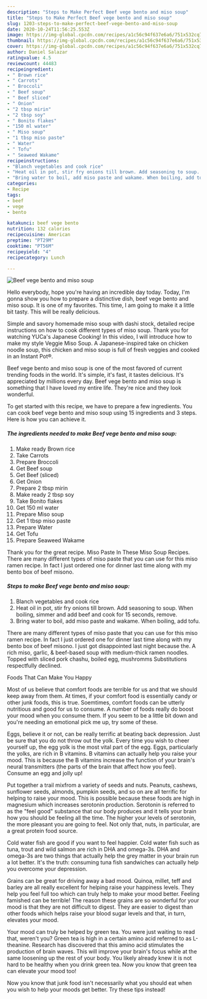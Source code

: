 ```yaml
---
description: "Steps to Make Perfect Beef vege bento and miso soup"
title: "Steps to Make Perfect Beef vege bento and miso soup"
slug: 1203-steps-to-make-perfect-beef-vege-bento-and-miso-soup
date: 2020-10-24T11:56:25.553Z
image: https://img-global.cpcdn.com/recipes/a1c56c94f637e6a6/751x532cq70/beef-vege-bento-and-miso-soup-recipe-main-photo.jpg
thumbnail: https://img-global.cpcdn.com/recipes/a1c56c94f637e6a6/751x532cq70/beef-vege-bento-and-miso-soup-recipe-main-photo.jpg
cover: https://img-global.cpcdn.com/recipes/a1c56c94f637e6a6/751x532cq70/beef-vege-bento-and-miso-soup-recipe-main-photo.jpg
author: Daniel Salazar
ratingvalue: 4.5
reviewcount: 44483
recipeingredient:
- " Brown rice"
- " Carrots"
- " Broccoli"
- " Beef soup"
- " Beef sliced"
- " Onion"
- "2 tbsp mirin"
- "2 tbsp soy"
- " Bonito flakes"
- "150 ml water"
- " Miso soup"
- "1 tbsp miso paste"
- " Water"
- " Tofu"
- " Seaweed Wakame"
recipeinstructions:
- "Blanch vegetables and cook rice"
- "Heat oil in pot, stir fry onions till brown. Add seasoning to soup. When boiling, simmer and add beef and cook for 15 seconds, remove."
- "Bring water to boil, add miso paste and wakame. When boiling, add tofu."
categories:
- Recipe
tags:
- beef
- vege
- bento

katakunci: beef vege bento 
nutrition: 132 calories
recipecuisine: American
preptime: "PT29M"
cooktime: "PT56M"
recipeyield: "4"
recipecategory: Lunch

---
```



![Beef vege bento and miso soup](https://img-global.cpcdn.com/recipes/a1c56c94f637e6a6/751x532cq70/beef-vege-bento-and-miso-soup-recipe-main-photo.jpg)

Hello everybody, hope you're having an incredible day today. Today, I'm gonna show you how to prepare a distinctive dish, beef vege bento and miso soup. It is one of my favorites. This time, I am going to make it a little bit tasty. This will be really delicious.

Simple and savory homemade miso soup with dashi stock, detailed recipe instructions on how to cook different types of miso soup. Thank you for watching YUCa&#39;s Japanese Cooking! In this video, I will introduce how to make my style Veggie Miso Soup. A Japanese-inspired take on chicken noodle soup, this chicken and miso soup is full of fresh veggies and cooked in an Instant Pot®.

Beef vege bento and miso soup is one of the most favored of current trending foods in the world. It's simple, it's fast, it tastes delicious. It's appreciated by millions every day. Beef vege bento and miso soup is something that I have loved my entire life. They're nice and they look wonderful.


To get started with this recipe, we have to prepare a few ingredients. You can cook beef vege bento and miso soup using 15 ingredients and 3 steps. Here is how you can achieve it.

<!--inarticleads1-->

##### The ingredients needed to make Beef vege bento and miso soup:

1. Make ready  Brown rice
1. Take  Carrots
1. Prepare  Broccoli
1. Get  Beef soup
1. Get  Beef (sliced)
1. Get  Onion
1. Prepare 2 tbsp mirin
1. Make ready 2 tbsp soy
1. Take  Bonito flakes
1. Get 150 ml water
1. Prepare  Miso soup
1. Get 1 tbsp miso paste
1. Prepare  Water
1. Get  Tofu
1. Prepare  Seaweed Wakame


Thank you for the great recipe. Miso Paste In These Miso Soup Recipes. There are many different types of miso paste that you can use for this miso ramen recipe. In fact I just ordered one for dinner last time along with my bento box of beef misono. 

<!--inarticleads2-->

##### Steps to make Beef vege bento and miso soup:

1. Blanch vegetables and cook rice
1. Heat oil in pot, stir fry onions till brown. Add seasoning to soup. When boiling, simmer and add beef and cook for 15 seconds, remove.
1. Bring water to boil, add miso paste and wakame. When boiling, add tofu.


There are many different types of miso paste that you can use for this miso ramen recipe. In fact I just ordered one for dinner last time along with my bento box of beef misono. I just got disappointed last night because the. A rich miso, garlic, &amp; beef-based soup with medium-thick ramen noodles. Topped with sliced pork chashu, boiled egg, mushromms Substitutions respectfully declined. 

Foods That Can Make You Happy


Most of us believe that comfort foods are terrible for us and that we should keep away from them. At times, if your comfort food is essentially candy or other junk foods, this is true. Soemtimes, comfort foods can be utterly nutritious and good for us to consume. A number of foods really do boost your mood when you consume them. If you seem to be a little bit down and you're needing an emotional pick me up, try some of these.

Eggs, believe it or not, can be really terrific at beating back depression. Just be sure that you do not throw out the yolk. Every time you wish to cheer yourself up, the egg yolk is the most vital part of the egg. Eggs, particularly the yolks, are rich in B vitamins. B vitamins can actually help you raise your mood. This is because the B vitamins increase the function of your brain's neural transmitters (the parts of the brain that affect how you feel). Consume an egg and jolly up!

Put together a trail mixfrom a variety of seeds and nuts. Peanuts, cashews, sunflower seeds, almonds, pumpkin seeds, and so on are all terrific for helping to raise your mood. This is possible because these foods are high in magnesium which increases serotonin production. Serotonin is referred to as the "feel good" substance that our body produces and it tells your brain how you should be feeling all the time. The higher your levels of serotonin, the more pleasant you are going to feel. Not only that, nuts, in particular, are a great protein food source.

Cold water fish are good if you want to feel happier. Cold water fish such as tuna, trout and wild salmon are rich in DHA and omega-3s. DHA and omega-3s are two things that actually help the grey matter in your brain run a lot better. It's the truth: consuming tuna fish sandwiches can actually help you overcome your depression. 

Grains can be great for driving away a bad mood. Quinoa, millet, teff and barley are all really excellent for helping raise your happiness levels. They help you feel full too which can truly help to make your mood better. Feeling famished can be terrible! The reason these grains are so wonderful for your mood is that they are not difficult to digest. They are easier to digest than other foods which helps raise your blood sugar levels and that, in turn, elevates your mood.

Your mood can truly be helped by green tea. You were just waiting to read that, weren't you? Green tea is high in a certain amino acid referred to as L-theanine. Research has discovered that this amino acid stimulates the production of brain waves. This will improve your brain's focus while at the same loosening up the rest of your body. You likely already knew it is not hard to be healthy when you drink green tea. Now you know that green tea can elevate your mood too!

Now you know that junk food isn't necessarily what you should eat when you wish to help your moods get better. Try  these tips  instead!

